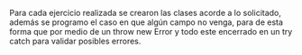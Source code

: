 Para cada ejercicio realizada se crearon las clases acorde a lo solicitado, además se programo el caso en que algún campo no venga, para de esta forma que por medio de un throw new Error y todo este encerrado en un try catch para validar posibles errores.